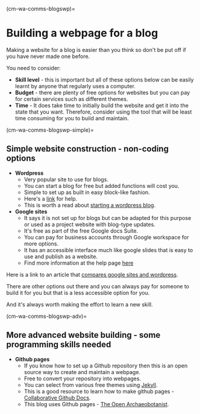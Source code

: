 (cm-wa-comms-blogswp)=

# Building a webpage for a blog

Making a website for a blog is easier than you think so don't be put off if you have never made one before. 

You need to consider:
* **Skill level** - this is important but all of these options below can be easily learnt by anyone that regularly uses a computer.
* **Budget** - there are plenty of free options for websites but you can pay for certain services such as different themes.
* **Time** - It does take time to initially build the website and get it into the state that you want. Therefore, consider using the tool that will be least time consuming for you to build and maintain.

(cm-wa-comms-blogswp-simple)=
## Simple website construction - non-coding options
* **Wordpress**
    * Very popular site to use for blogs.
    * You can start a blog for free but added functions will cost you.
    * Simple to set up as built in easy block-like fashion.
    * Here's a [link](https://wordpress.com/) for help.
    * This is worth a read about [starting a wordpress blog](https://www.podcastinsights.com/start-a-wordpress-blog/).
* **Google sites** 
    - It says it is not set up for blogs but can be adapted for this purpose or used as a project website with blog-type updates.
    - It's free as part of the free Google docs Suite.
    - You can pay for business accounts through Google workspace for more options.
    - It has an accessible interface much like google slides that is easy to use and publish as a website.
    - Find more information at the help page [here](https://support.google.com/sites/?hl=en#topic=7184580) 

Here is a link to an article that [compares google sites and wordpress](https://superbwebsitebuilders.com/google-sites-vs-wordpress/).

There are other options out there and you can always pay for someone to build it for you but that is a less accessible option for you. 

And it's always worth making the effort to learn a new skill.

(cm-wa-comms-blogswp-adv)=
## More advanced website building - some programming skills needed
* **Github pages** 
    * If you know how to set up a Github repository then this is an open source way to create and maintain a webpage.
    * Free to convert your repository into webpages.
    * You can select from various free themes using [Jekyll](https://docs.github.com/en/github/working-with-github-pages/setting-up-a-github-pages-site-with-jekyll).
    * This is a good resource to learn how to make github pages - [Collaborative Github Docs](https://cassgvp.github.io/github-for-collaborative-documentation/docs/tut/4-2-Make-your-Pages-site.html). 
    * This blog uses Github pages - [The Open Archaeobotanist](https://ekaroune.github.io/The-Open-Archaeobotanist/).
